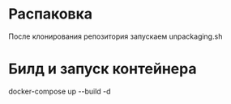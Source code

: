 # Распаковка
После клонирования репозитория запускаем unpackaging.sh
# Билд и запуск контейнера
docker-compose up --build -d
